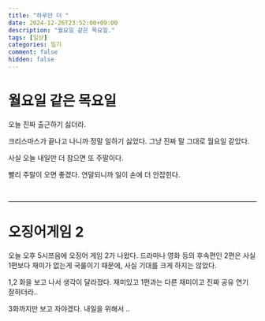 ```yaml
---
title: "하루만 더 "
date: 2024-12-26T23:52:00+09:00
description: "월요일 같은 목요일."
tags: [일상]
categories: 일기
comment: false
hidden: false
---
```


# 월요일 같은 목요일

오늘 진짜 출근하기 싫더라.

크리스마스가 끝나고 나니까 정말 일하기 싫었다. 그냥 진짜 말 그대로 월요일 같았다.

사실 오늘 내일만 더 참으면 또 주말이다.

빨리 주말이 오면 좋겠다. 연말되니까 일이 손에 더 안잡힌다.

&nbsp;

---

# 오징어게임 2

오늘 오후 5시쯔음에 오징어 게임 2가 나왔다. 드라마나 영화 등의 후속편인 2편은 사실 1편보다 재미가 없는게 국룰이기 때문에, 사실 기대를 크게 하지는 않았다.

1,2 화을 보고 나서 생각이 달라졌다. 재미있고 1편과는 다른 재미이고 진짜 공유 연기 잘하더라..

3화까지만 보고 자야겠다. 내일을 위해서 ..